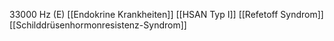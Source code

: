 33000 Hz (E)
[[Endokrine Krankheiten]]
[[HSAN Typ I]]
[[Refetoff Syndrom]]
[[Schilddrüsenhormonresistenz-Syndrom]]